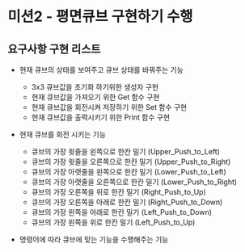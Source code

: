   # 미션2 - 평면큐브 구현하기 수행

  ## 요구사항 구현 리스트
  
  
  -  현재 큐브의 상태를 보여주고 큐브 상태를 바꿔주는 기능
      - 3x3 큐브값을 초기화 하기위한 생성자 구현    
      - 현재 큐브값을 가져오기 위한 Get 함수 구현    
      - 현재 큐브값을 회전시켜 저장하기 위한 Set 함수 구현  
      - 현재 큐브값을 출력시키기 위한 Print 함수 구현   
  
  - 현재 큐브를 회전 시키는 기능
    - 큐브의 가장 윗줄을 왼쪽으로 한칸 밀기 (Upper_Push_to_Left)
    - 큐브의 가장 윗줄을 오른쪽으로 한칸 밀기 (Upper_Push_to_Right)
    - 큐브의 가장 아랫줄을 왼쪽으로 한칸 밀기 (Lower_Push_to_Left)
    - 큐브의 가장 아랫줄을 오른쪽으로 한칸 밀기 (Lower_Push_to_Right)
    - 큐브의 가장 오른쪽을 위로 한칸 밀기 (Right_Push_to_Up)
    - 큐브의 가장 오른쪽을 아래로 한칸 밀기 (Right_Push_to_Down)
    - 큐브의 가장 왼쪽을 아래로 한칸 밀기 (Left_Push_to_Down)
    - 큐브의 가장 왼쪽을 위로 한칸 밀기 (Left_Push_to_Up)
    
  - 명령어에 따라 큐브에 맞는 기능을 수행해주는 기능
  